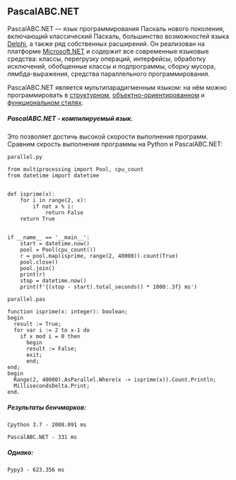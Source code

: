 ## PascalABC.NET
 PascalABC.NET — язык программирования Паскаль нового поколения, включающий классический Паскаль, большинство возможностей языка [Delphi](https://ru.wikipedia.org/wiki/Delphi_(язык_программирования)), а также ряд собственных расширений. Он реализован на платформе [Microsoft.NET](https://ru.wikipedia.org/wiki/.NET_Framework) и содержит все современные языковые средства: классы, перегрузку операций, интерфейсы, обработку исключений, обобщенные классы и подпрограммы, сборку мусора, лямбда-выражения, средства параллельного программирования.

PascalABC.NET является мультипарадигменным языком: на нём можно программировать в [структурном](https://ru.wikipedia.org/wiki/Структурное_программирование), [объектно-ориентированном](https://ru.wikipedia.org/wiki/Объектно-ориентированное_программирование) и [функциональном стилях](https://ru.wikipedia.org/wiki/Функциональное_программирование).

##### PascalABC.NET - компилируемый язык.
Это позволяет достичь высокой скорости выполнения программ.
Сравним скрость выполнения программы на Python и PascalABC.NET:

`parallel.py`
```
from multiprocessing import Pool, cpu_count
from datetime import datetime


def isprime(x):
    for i in range(2, x):
        if not x % i:
            return False
    return True


if __name__ == '__main__':
    start = datetime.now()
    pool = Pool(cpu_count())
    r = pool.map(isprime, range(2, 40000)).count(True)
    pool.close()
    pool.join()
    print(r)
    stop = datetime.now()
    print(f'{(stop - start).total_seconds() * 1000:.3f} ms')

```

`parallel.pas`
```
function isprime(x: integer): boolean;
begin
  result := True;
  for var i := 2 to x-1 do
    if x mod i = 0 then
      begin
      result := False;
      exit;
      end;
end;
begin
  Range(2, 40000).AsParallel.Where(x -> isprime(x)).Count.Println;
  MillisecondsDelta.Print;
end.
```
##### Результаты бенчмарков:
`Cpython 3.7 - 2008.091 ms`

`PascalABC.NET - 331 ms`
##### Однако:
`Pypy3 - 623.356 ms`
